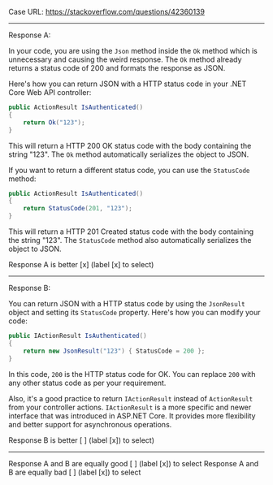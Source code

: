 Case URL: https://stackoverflow.com/questions/42360139

------
Response A:

In your code, you are using the `Json` method inside the `Ok` method which is unnecessary and causing the weird response. The `Ok` method already returns a status code of 200 and formats the response as JSON.

Here's how you can return JSON with a HTTP status code in your .NET Core Web API controller:

```csharp
public ActionResult IsAuthenticated()
{
    return Ok("123");
}
```

This will return a HTTP 200 OK status code with the body containing the string "123". The `Ok` method automatically serializes the object to JSON.

If you want to return a different status code, you can use the `StatusCode` method:

```csharp
public ActionResult IsAuthenticated()
{
    return StatusCode(201, "123");
}
```

This will return a HTTP 201 Created status code with the body containing the string "123". The `StatusCode` method also automatically serializes the object to JSON.

Response A is better [x] (label [x] to select)

-------
Response B:



You can return JSON with a HTTP status code by using the `JsonResult` object and setting its `StatusCode` property. Here's how you can modify your code:

```c#
public IActionResult IsAuthenticated()
{
    return new JsonResult("123") { StatusCode = 200 };
}
```

In this code, `200` is the HTTP status code for OK. You can replace `200` with any other status code as per your requirement.

Also, it's a good practice to return `IActionResult` instead of `ActionResult` from your controller actions. `IActionResult` is a more specific and newer interface that was introduced in ASP.NET Core. It provides more flexibility and better support for asynchronous operations.

Response B is better [ ] (label [x]) to select)

-------

Response A and B are equally good [ ] (label [x]) to select
Response A and B are equally bad [ ] (label [x]) to select
